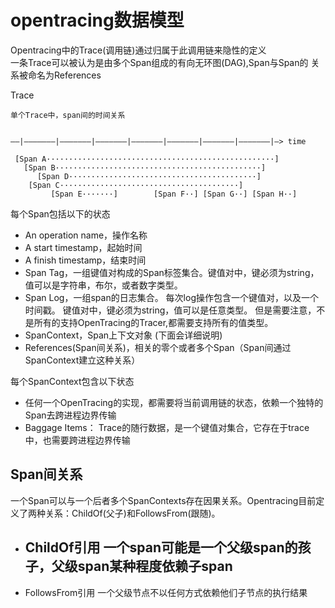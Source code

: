 # opentracing数据模型
Opentracing中的Trace(调用链)通过归属于此调用链来隐性的定义  
一条Trace可以被认为是由多个Span组成的有向无环图(DAG),Span与Span的 关系被命名为References

Trace
```
单个Trace中，span间的时间关系


––|–––––––|–––––––|–––––––|–––––––|–––––––|–––––––|–––––––|–> time

 [Span A···················································]
   [Span B··············································]
      [Span D··········································]
    [Span C········································]
         [Span E·······]        [Span F··] [Span G··] [Span H··]
```

每个Span包括以下的状态
- An operation name，操作名称
- A start timestamp，起始时间
- A finish timestamp，结束时间
- Span Tag，一组键值对构成的Span标签集合。键值对中，键必须为string，值可以是字符串，布尔，或者数字类型。
- Span Log，一组span的日志集合。 每次log操作包含一个键值对，以及一个时间戳。 键值对中，键必须为string，值可以是任意类型。 但是需要注意，不是所有的支持OpenTracing的Tracer,都需要支持所有的值类型。
- SpanContext，Span上下文对象 (下面会详细说明)
- References(Span间关系)，相关的零个或者多个Span（Span间通过SpanContext建立这种关系）

每个SpanContext包含以下状态
- 任何一个OpenTracing的实现，都需要将当前调用链的状态，依赖一个独特的Span去跨进程边界传输
- Baggage Items： Trace的随行数据，是一个键值对集合，它存在于trace中，也需要跨进程边界传输

## Span间关系
一个Span可以与一个后者多个SpanContexts存在因果关系。Opentracing目前定义了两种关系：ChildOf(父子)和FollowsFrom(跟随)。

- ChildOf引用
  一个span可能是一个父级span的孩子，父级span某种程度依赖子span
  - 
- FollowsFrom引用
  一个父级节点不以任何方式依赖他们子节点的执行结果